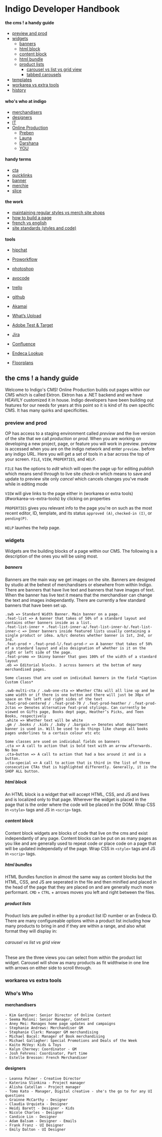 # Indigo Developer Handbook

#### the cms ! a handy guide
- [preview and prod](#preview-and-prod)
- [widgets](#widgets)
	- [banners](#banners)
	- [html block](#html-block)
	- [content block](#content-block)
	- [html bundle](#html-bundle)
	- [product lists](#product-lists)
		- [carousel vs list vs grid view](#carousel-vs-list-vs-grid-view)
		- [tabbed carousels](#tabbed-carousels)
- [templates](#templates)
- [workarea vs extra tools](#workarea-vs-extra-tools)
- [history](#history)

#### who's who at indigo
- [merchandisers](#merchandisers)
- [designers](#designers)
- [IT](#)
- [Online Production](#)
	- [Preben](#)
	- [Launa](#)
	- [Darshana](#)
	- [YOU](#)

#### handy terms
- [cta](#)
- [quicklinks](#)
- [banner](#)
- [merchie](#)
- [slice](#)

#### the work
- [maintaining regular styles vs merch site shops](#)
- [how to build a page](#)
- [french vs english](#)
- [site standards (styles and code)](#)

#### tools
- [hipchat](https://indigoca.hipchat.com/chat)
- [Proworkflow](https://proworkflow6.net/IndigoCreativeDepartment/index.cfm?fuseaction=jobs&fusesubaction=jobpage)
- [photoshop](#)
- [avocode](#)
- [trello](https://trello.com/b/rX9AmKjV/online-production-projects)
- [github](#)
- [Akamai](#Akamai)
- [What’s Upload](#Whats-Upload)
- [Adobe Test & Target](#Adobe-Test-&-Target)
- [Jira](#Jira)
- [Confluence](#Confluence)
- [Endeca Lookup](#Endeca-Lookup)

- [Floorplans](https://navigate.ourindigo.ca/getting_started/home_office_essentials.html)

## the cms ! a handy guide
Welcome to Indigo's CMS!
Online Production builds out pages within our CMS which is called Ektron. Ektron has a .NET backend and we have HEAVILY customized it in house. Indigo developers have been building out features for our needs for years at this point so it is kind of its own specific CMS. It has many quirks and specificities. 

### preview and prod
OP has access to a staging environment called *preview* and the live version of the site that we call *production* or *prod*. When you are working on developing a new project, page, or feature you will work in preview. preview is accessed when you are on the indigo network and enter `preview.` before any indigo URL. Here you will get a set of tools in a bar across the top of your screen.  `FILE`, `VIEW`, `PROPERTIES`, and `HELP`.

`FILE` has the options to 
*edit* which will open the page up for editing
*publish* which means send through to live site
*check-in* which means to save and update to preview site only
*cancel* which cancels changes you've made while in editing mode

`VIEW` will give links to the page either in (workarea or extra tools)(#workarea-vs-extra-tools) by clicking on properties

`PROPERTIES` gives you relevant info to the page you're on such as the most recent editor, ID, template, and its status `approved (A)`, `checked-in (I)`, or `pending(P)`.

`HELP` launhes the help page.

### widgets
Widgets are the building blocks of a page within our CMS. The following is a description of the ones you will be using most.

##### banners
Banners are the main way we get images on the site. Banners are designed by studio at the behest of merchandisers or elsewhere from within Indigo. There are banners that have live text and banners that have images of text. When the banner has live text it means that the merchandiser can change the text and images independantly. There are currently a few standard banners that have been set up.

	.swb => Standard Width Banner. Main banner on a page.
	.feat-list => A banner that takes of 50% of a standard layout and contains other banners inside as a list.
	.feat-list-inner + .feat-list-inner-a/.feat-list-inner-b/.feat-list-inner-c => Inner banners inside featured lists usually containing a single product or idea. a/b/c denotes whether banner is 1st, 2nd, or 3rd.
	.feat-prod + .feat-prod-l/.feat-prod-r => A banner that takes of 50% of a standard layout and also designation of whether is it on the right or left side of the page.
	.feat-promo => Skinny banner that goes 100% of the width of a standard layout
	.eb => Editorial blocks. 3 across banners at the bottom of many merchandised pages.

	Some classes that are used on individual banners in the field *Caption Custom Class*

	.swb-multi-cta / .swb-one-cta => Whether CTAs will all line up and be same width or if there is one button and there will just be 30px of space on the left and right sides of the text
	.feat-prod-centered / .feat-prod-70 / .feat-prod-heather / .feat-prod-2ctas => Denotes alternative feat-prod stylings. Can currently be viewed on Gifts page, Books dept page, Heather’s Picks, and Teen Books, respectively
	.white => Whether text will be white
	.gm / .books / .kids / .baby / .bargain => Denotes what department banner is used in. Will be used to do things like change all books pages underlines to a certain colour etc etc

	Some classes are used on individual fields on banners
	.cta => A call to action that is bold text with an arrow afterwards. No box
	.cta—button => A call to action that had a box around it and is a button.
	.cta—special => A call to action that is third in the list of three consecutive CTAs that is highlighted differently. Generally, it is the SHOP ALL button.

##### html block 
An HTML block is a widget that will accept HTML, CSS, and JS and lives and is localized only to that page. Wherever the widget is placed in the page that is the order where the code will be placed in the DOM. Wrap CSS in `<style>` tags and JS in `<scrip>` tags.

##### content block
Content block widgets are blocks of code that live on the cms and exist independantly of any page. Content blocks can be put on as many pages as you like and are generally used to repeat code or place code on a page that will be updated independatly of the page. Wrap CSS in `<style>` tags and JS in `<scrip>` tags.

##### html bundles
HTML Bundles function in almost the same way as content blocks but the HTML, CSS, and JS are seperated in the file and then minified and placed in the head of the page that they are placed on and are generally much more performant. `CMD` + `CTRL` + arrows moves you left and right between the files.

##### product lists
Product lists are pulled in either by a product list ID number or an Endeca ID. There are many configureable options within a product list including how many products to bring in and if they are within a range, and also what format they will display in:

###### carousel vs list vs grid view
These are the three views you can select from within the product list widget.
Carousel will show as many products as fit widthwise in one line with arrows on either side to scroll through.

### workarea vs extra tools

### Who's Who

#### merchandisers
	- Kim Gardiner: Senior Director of Online Content	
	- Seema Maloni: Senior Manager, Content
	- Aney Mei: Manages home page updates and campaigns
	- Stephanie Andrews: Merchandiser GM
	- Stephanie Clark: Manager GM merchandising
	- Michael Bacal: Manager of Book merchandising
	- Michael Gallagher: Special Promotions and Deals of the Week
	- Kaito McVey: Kids & Toys
	- Kalyn Cherney: Coordinator - GM
	- Josh Fehrens: Coordinator, Part time
	- Estelle Bresson: French Merchandiser
	
#### designers
	- Leanna Palmer - Creative Director
	- Katerina Slinkina - Project manager
	- Alisha Catellan - Project manager
	- Tomo Kato - Manager, Digital creative - she's the go to for any UI questions
	- Grainne McCarthy - Designer
	- Claudia Urquieta - Designer
	- Heidi Barett - Designer - Kids
	- Nicole Charles - Designer
	- Candice Lin - Designer
	- Adam Balsam - Designer - Emails
	- Frank Franz - UI Designer
	- Emily Dalton - UI Designer








